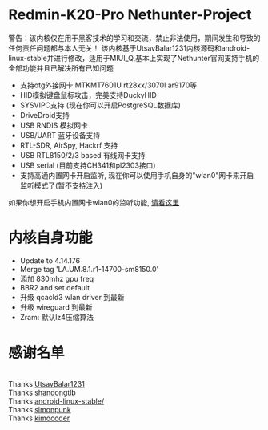 Redmin-K20-Pro Nethunter-Project
=====
警告：该内核仅在用于黑客技术的学习和交流，禁止非法使用，期间发生和导致的任何责任问题都与本人无关！
该内核基于UtsavBalar1231内核源码和android-linux-stable并进行修改，适用于MIUI_Q,基本上实现了Nethunter官网支持手机的全部功能并且已解决所有已知问题

+ 支持otg外接网卡 MTKMT7601U rt28xx/3070l ar9170等
+ HID模拟键盘鼠标攻击，完美支持DuckyHID
+ SYSVIPC支持 (现在你可以开启PostgreSQL数据库)
+ DriveDroid支持
+ USB RNDIS 模拟网卡
+ USB/UART 蓝牙设备支持
+ RTL-SDR, AirSpy, Hackrf 支持
+ USB RTL8150/2/3 based 有线网卡支持
+ USB serial (目前支持CH341和pl2303接口)
+ 支持高通内置网卡开启监听, 现在你可以使用手机自身的"wlan0"网卡来开启监听模式了(暂不支持注入)

如果你想开启手机内置网卡wlan0的监听功能, [请看这里](https://github.com/kimocoder/qualcomm_android_monitor_mode)

内核自身功能
====
+ Update to 4.14.176
+ Merge tag 'LA.UM.8.1.r1-14700-sm8150.0'
+ 添加 830mhz gpu freq
+ BBR2 and set default
+ 升级 qcacld3 wlan driver 到最新
+ 升级 wireguard 到最新
+ Zram: 默认lz4压缩算法

感谢名单
====
<br> Thanks [UtsavBalar1231](https://github.com/UtsavBalar1231)
<br> Thanks [shandongtlb](https://github.com/shandongtlb)
<br> Thanks [android-linux-stable/](https://github.com/android-linux-stable/msm-4.14/tree/kernel.lnx.4.14.r4-rel)
<br> Thanks [simonpunk](https://forum.xda-developers.com/oneplus-5/development/burgerhunter-t3638810)
<br> Thanks [kimocoder](https://github.com/kimocoder)
